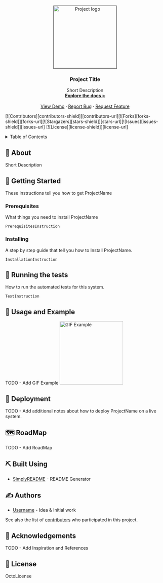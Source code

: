 <!--
*** Thanks for use SimplyREADME.
***
***
*** To find what you do complete. Do a search (Ctrl/Cmd-F) «TODO»
***
-->
<p align="center">
  <a href="" rel="noopener">
 <img width=200px height=200px src="https://via.placeholder.com/200x200.png?text=LOGO" alt="Project logo"></a>
</p>

<h3 align="center">Project Title</h3>
 <p align="center">
    Short Description
    <br />
    <a href="octocat/Hello-World#about"><strong>Explore the docs »</strong></a>
    <br />
    <br />
    <a href="#usage">View Demo</a>
    ·
    <a href="octocat/Hello-World/issues">Report Bug</a>
    ·
    <a href="octocat/Hello-World/issues">Request Feature</a>
  </p>
  
[![Contributors][contributors-shield]][contributors-url][![Forks][forks-shield]][forks-url][![Stargazers][stars-shield]][stars-url][![Issues][issues-shield]][issues-url]
[![License][license-shield]][license-url]
<details>
  <summary>Table of Contents</summary>
  <ol>
    <li>
      <a href="#about">About The Project</a>
      <ul>
        <li><a href="#built-with">Built With</a></li>
      </ul>
    </li>
    <li>
      <a href="#getting_started">Getting Started</a>
      <ul>
        <li><a href="#prerequisites">Prerequisites</a></li>
        <li><a href="#installing">Installing</a></li>
      </ul>
    </li>
     <li><a href="#tests">Running the tests</a></li>
    <li><a href="#usage">Usage and Example</a></li>
    <li><a href="#roadmap">Roadmap</a></li>
    <li><a href="#built_using">Built Using</a></li>
    <li><a href="#authors">Authors</a></li>
    <li><a href="#acknowledgement">Acknowledgement</a></li>
    <li><a href="#license">License</a></li>

  </ol>
</details>

## 🧐 About <a name = "about"></a>
Short Description

## 🏁 Getting Started <a name = "getting_started"></a>
These instructions tell you how to get ProjectName

### Prerequisites
What things you need to install ProjectName

```
PrerequisitesInstruction 
```

### Installing
A step by step guide that tell you how to Install ProjectName.


```
InstallationInstruction 
```

## 🔧 Running the tests <a name = "tests"></a>
How to run the automated tests for this system.

```
TestInstruction 
```

## 🎈 Usage and Example <a name="usage"></a>
TODO - Add GIF Example
 <img width=200px height=200px src="https://via.placeholder.com/800x440.png?text=GIF" alt="GIF Example"></a>
 
## 🚀 Deployment <a name = "deployment"></a>
TODO - Add additional notes about how to deploy ProjectName on a live system.

## 🗺 RoadMap <a name = "roadmap"></a>
TODO - Add RoadMap

## ⛏️ Built Using <a name = "built_using"></a>
- [SimplyREADME](https://github.com/3Samourai/simply-readme) - README Generator


## ✍️ Authors <a name = "authors"></a>
- [Username](https://github.com/Username) - Idea & Initial work

See also the list of [contributors](https://github.com/octocat/Hello-World/contributors) who participated in this project.

## 🎉 Acknowledgements <a name = "acknowledgement"></a>
TODO -  Add Inspiration and References

## 🎉 License <a name = "license"></a>
OctoLicense
